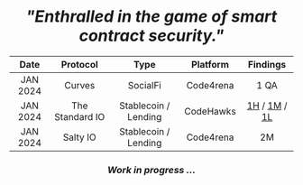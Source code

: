 
<h1 align="center"><i>"Enthralled in the game of smart contract security."</i></h1>

<div align="center">
  
| Date | Protocol | Type | Platform | Findings |
| :---: | :---: |:---:| :---: | :---: |
| JAN 2024 | Curves | SocialFi | Code4rena | 1 QA | 
| JAN 2024 | The Standard IO | Stablecoin / Lending | CodeHawks | [1H](https://www.codehawks.com/submissions/clql6lvyu0001mnje1xpqcuvl/1103) / [1M](https://www.codehawks.com/submissions/clql6lvyu0001mnje1xpqcuvl/983) / [1L](https://www.codehawks.com/submissions/clql6lvyu0001mnje1xpqcuvl/1121)
| JAN 2024 | Salty IO | Stablecoin / Lending | Code4rena | 2M

<div>

<h3 align="center"><i>Work in progress ... </i></h3>
